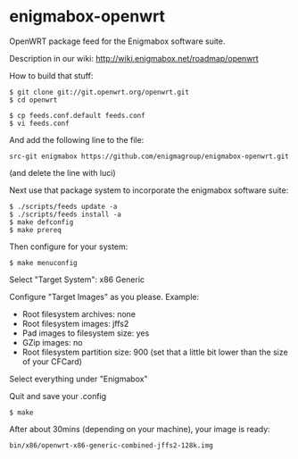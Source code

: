 enigmabox-openwrt
=================

OpenWRT package feed for the Enigmabox software suite.

Description in our wiki: http://wiki.enigmabox.net/roadmap/openwrt

How to build that stuff:

    $ git clone git://git.openwrt.org/openwrt.git
    $ cd openwrt

    $ cp feeds.conf.default feeds.conf
    $ vi feeds.conf

And add the following line to the file:

    src-git enigmabox https://github.com/enigmagroup/enigmabox-openwrt.git

(and delete the line with luci)

Next use that package system to incorporate the enigmabox software suite:

    $ ./scripts/feeds update -a
    $ ./scripts/feeds install -a
    $ make defconfig
    $ make prereq

Then configure for your system:

    $ make menuconfig

Select "Target System": x86 Generic

Configure "Target Images" as you please. Example:
* Root filesystem archives: none
* Root filesystem images: jffs2
* Pad images to filesystem size: yes
* GZip images: no
* Root filesystem partition size: 900 (set that a little bit lower than the size of your CFCard)

Select everything under "Enigmabox"

Quit and save your .config

    $ make

After about 30mins (depending on your machine), your image is ready:

    bin/x86/openwrt-x86-generic-combined-jffs2-128k.img

